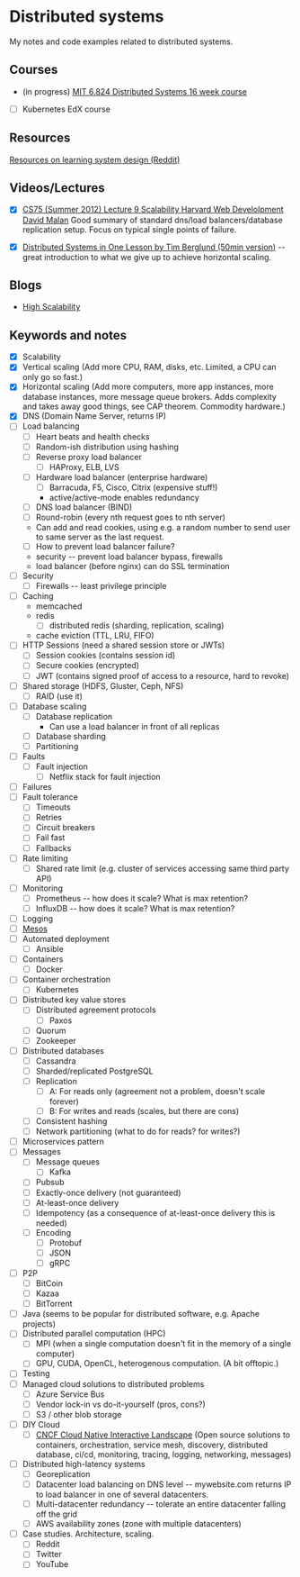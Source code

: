 # Distributed systems

My notes and code examples related to distributed systems.

## Courses

- (in progress) [MIT 6.824 Distributed Systems 16 week course](http://nil.csail.mit.edu/6.824/2017/)

- [ ] Kubernetes EdX course


## Resources

[Resources on learning system design (Reddit)](https://www.reddit.com/r/cscareerquestions/comments/5u825g/resources_on_learning_system_design_and_data/)

## Videos/Lectures
- [x] [CS75 (Summer 2012) Lecture 9 Scalability Harvard Web DeveloIpment David Malan](https://www.youtube.com/watch?v=-W9F__D3oY4)
Good summary of standard dns/load balancers/database replication setup.
Focus on typical single points of failure.

- [x] [Distributed Systems in One Lesson by Tim Berglund (50min version)](https://www.youtube.com/watch?v=Y6Ev8GIlbxc) -- great introduction to what we give up to achieve horizontal scaling.


## Blogs

- [High Scalability](http://highscalability.com/)

## Keywords and notes

- [x] Scalability
- [x] Vertical scaling (Add more CPU, RAM, disks, etc. Limited, a CPU can only go so fast.)
- [x] Horizontal scaling (Add more computers, more app instances, more database instances, more message queue brokers. Adds complexity and takes away good things, see CAP theorem. Commodity hardware.)
- [x] DNS (Domain Name Server, returns IP)
- [ ] Load balancing
    - [ ] Heart beats and health checks
    - [ ] Random-ish distribution using hashing
    - [ ] Reverse proxy load balancer
        - [ ] HAProxy, ELB, LVS
    - [ ] Hardware load balancer (enterprise hardware)
        - [ ] Barracuda, F5, Cisco, Citrix (expensive stuff!)
        - active/active-mode enables redundancy
    - [ ] DNS load balancer (BIND)
    - [ ] Round-robin (every nth request goes to nth server)
    - Can add and read cookies, using e.g. a random number to send user to same
      server as the last request.
    - [ ] How to prevent load balancer failure?
    - security -- prevent load balancer bypass, firewalls
    - load balancer (before nginx) can do SSL termination
- [ ] Security
    - [ ] Firewalls -- least privilege principle
- [ ] Caching
    - memcached
    - redis
        - [ ] distributed redis (sharding, replication, scaling)
    - cache eviction (TTL, LRU, FIFO)
- [ ] HTTP Sessions (need a shared session store or JWTs)
    - [ ] Session cookies (contains session id)
    - [ ] Secure cookies (encrypted)
    - [ ] JWT (contains signed proof of access to a resource, hard to revoke)
- [ ] Shared storage (HDFS, Gluster, Ceph, NFS)
    - [ ] RAID (use it)
- [ ] Database scaling
    - [ ] Database replication
        - Can use a load balancer in front of all replicas
    - [ ] Database sharding
    - [ ] Partitioning
- [ ] Faults
    - [ ] Fault injection
        - [ ] Netflix stack for fault injection
- [ ] Failures
- [ ] Fault tolerance
    - [ ] Timeouts
    - [ ] Retries
    - [ ] Circuit breakers
    - [ ] Fail fast
    - [ ] Fallbacks
- [ ] Rate limiting
    - [ ] Shared rate limit (e.g. cluster of services accessing same third party API)
- [ ] Monitoring
    - [ ] Prometheus -- how does it scale? What is max retention?
    - [ ] InfluxDB -- how does it scale? What is max retention?
- [ ] Logging
- [ ] [Mesos](http://mesos.apache.org/)
- [ ] Automated deployment
    - [ ] Ansible
- [ ] Containers
    - [ ] Docker
- [ ] Container orchestration
    - [ ] Kubernetes
- [ ] Distributed key value stores
    - [ ] Distributed agreement protocols
        - [ ] Paxos
    - [ ] Quorum
    - [ ] Zookeeper
- [ ] Distributed databases
    - [ ] Cassandra
    - [ ] Sharded/replicated PostgreSQL
    - [ ] Replication
        - [ ] A: For reads only (agreement not a problem, doesn't scale forever)
        - [ ] B: For writes and reads (scales, but there are cons)
    - [ ] Consistent hashing
    - [ ] Network partitioning (what to do for reads? for writes?)
- [ ] Microservices pattern
- [ ] Messages
    - [ ] Message queues
        - [ ] Kafka
    - [ ] Pubsub
    - [ ] Exactly-once delivery (not guaranteed)
    - [ ] At-least-once delivery
    - [ ] Idempotency (as a consequence of at-least-once delivery this is needed)
    - [ ] Encoding
        - [ ] Protobuf
        - [ ] JSON
        - [ ] gRPC
- [ ] P2P
    - [ ] BitCoin
    - [ ] Kazaa
    - [ ] BitTorrent
- [ ] Java (seems to be popular for distributed software, e.g. Apache projects)
- [ ] Distributed parallel computation (HPC)
    - [ ] MPI (when a single computation doesn't fit in the memory of a single computer)
    - [ ] GPU, CUDA, OpenCL, heterogenous computation. (A bit offtopic.)
- [ ] Testing
- [ ] Managed cloud solutions to distributed problems
    - [ ] Azure Service Bus
    - [ ] Vendor lock-in vs do-it-yourself (pros, cons?)
    - [ ] S3 / other blob storage
- [ ] DIY Cloud
    - [ ] [CNCF Cloud Native Interactive Landscape](https://landscape.cncf.io/) (Open source solutions to containers, orchestration, service mesh, discovery, distributed database, ci/cd, monitoring, tracing, logging, networking, messages)
- [ ] Distributed high-latency systems
    - [ ] Georeplication
    - [ ] Datacenter load balancing on DNS level -- mywebsite.com returns IP to
      load balancer in one of several datacenters.
    - [ ] Multi-datacenter redundancy -- tolerate an entire datacenter falling
          off the grid
    - [ ] AWS availability zones (zone with multiple datacenters)
- [ ] Case studies. Architecture, scaling. 
    - [ ] Reddit 
    - [ ] Twitter
    - [ ] YouTube
